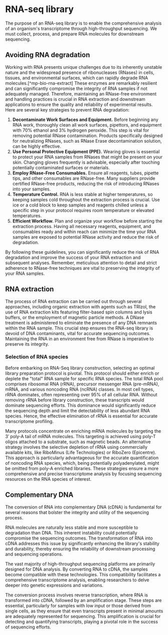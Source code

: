 # RNA-seq library

The purpose of an RNA-seq library is to enable the comprehensive analysis of an organism's transcriptome through high-throughput sequencing.
We must collect, process, and prepare RNA molecules for downstream sequencing.

## Avoiding RNA degradation

Working with RNA presents unique challenges due to its inherently unstable nature and the widespread presence of ribonucleases (RNases) in cells, tissues, and environmental surfaces, which can rapidly degrade RNA molecules.[^mp-bio-rna-extract]
These enzymes are remarkably resilient and can significantly compromise the integrity of RNA samples if not adequately managed.
Therefore, maintaining an RNase-free environment and handling practices is crucial in RNA extraction and downstream applications to ensure the quality and reliability of experimental results.
Here are several key strategies to prevent RNA degradation:

1.  **Decontaminate Work Surfaces and Equipment.**
    Before beginning any RNA work, thoroughly clean all work surfaces, pipettors, and equipment with 70% ethanol and 3% hydrogen peroxide.
    This step is vital for removing potential RNase contamination.
    Products specifically designed for neutralizing RNases, such as RNase Erase decontamination solution, can be highly effective.
2.  **Use Personal Protective Equipment (PPE).**
    Wearing gloves is essential to protect your RNA samples from RNases that might be present on your skin.
    Changing gloves frequently is advisable, especially after touching potentially contaminated surfaces or materials.
3.  **Employ RNase-Free Consumables.**
    Ensure all reagents, tubes, pipette tips, and other consumables are RNase-free.
    Many suppliers provide certified RNase-free products, reducing the risk of introducing RNases into your samples.
4.  **Temperature Control.**
    RNA is less stable at higher temperatures, so keeping samples cold throughout the extraction process is crucial.
    Use ice or a cold block to keep samples and reagents chilled unless a specific step in your protocol requires room temperature or elevated temperatures.
5.  **Efficient Workflow.**
    Plan and organize your workflow before starting the extraction process.
    Having all necessary reagents, equipment, and consumables ready and within reach can minimize the time your RNA samples are exposed to potential RNase activity and reduce the risk of degradation.

By following these guidelines, you can significantly reduce the risk of RNA degradation and improve the success of your RNA extraction and subsequent analyses. Remember, meticulous attention to detail and strict adherence to RNase-free techniques are vital to preserving the integrity of your RNA samples.

## RNA extraction

The process of RNA extraction can be carried out through several approaches, including organic extraction with agents such as TRIzol, the use of RNA extraction kits featuring filter-based spin columns and lysis buffers, or the employment of magnetic particle methods.
A DNase treatment is administered to eliminate the presence of any DNA remnants within the RNA sample. This crucial step ensures the RNA-seq library is devoid of DNA contaminants, vital for accurate sequencing outcomes.
Maintaining the RNA in an environment free from RNase is imperative to preserve its integrity.

### Selection of RNA species

Before embarking on RNA-Seq library construction, selecting an optimal library preparation protocol is pivotal.
This protocol should either enrich or deplete the "total" RNA sample for specific RNA species.
The total RNA pool comprises ribosomal RNA (rRNA), precursor messenger RNA (pre-mRNA), mRNA, and various noncoding RNA (ncRNA) classes.
In most cell types, rRNA dominates, often representing over 95% of all cellular RNA.
Without removing rRNA before library construction, these transcripts would dominate sequencing efforts.
This dominance would significantly reduce the sequencing depth and limit the detectability of less abundant RNA species.
Hence, the effective elimination of rRNA is essential for accurate transcriptome profiling.

Many protocols concentrate on enriching mRNA molecules by targeting the 3′ poly-A tail of mRNA molecules.
This targeting is achieved using poly-T oligos attached to a substrate, such as magnetic beads.
An alternative strategy involves the selective depletion of rRNA using commercially available kits, like RiboMinus (Life Technologies) or RiboZero (Epicentre).
This approach is particularly advantageous for the accurate quantification of noncoding RNA species, which, being potentially polyadenylated, might be omitted from poly-A enriched libraries.
These strategies ensure a more comprehensive and precise transcriptome analysis by focusing sequencing resources on the RNA species of interest.

## Complementary DNA

The conversion of RNA into complementary DNA (cDNA) is fundamental for several reasons that bolster the integrity and utility of the sequencing process.

RNA molecules are naturally less stable and more susceptible to degradation than DNA.
This inherent instability could potentially compromise the sequencing outcomes.
The transformation of RNA into cDNA addresses this issue by significantly enhancing the library's stability and durability, thereby ensuring the reliability of downstream processing and sequencing operations.

The vast majority of high-throughput sequencing platforms are primarily designed for DNA analysis.
By converting RNA to cDNA, the samples become compatible with these technologies.
This compatibility facilitates a comprehensive transcriptome analysis, enabling researchers to delve deeper into genetic expressions and variations.

The conversion process involves reverse transcription, where RNA is transformed into cDNA, followed by an amplification stage.
These steps are essential, particularly for samples with low input or those derived from single cells, as they ensure that even transcripts present in minimal amounts are adequately represented for sequencing.
This amplification is crucial for detecting and quantifying transcripts, playing a pivotal role in the success of sequencing efforts.

<!-- REFERENCES -->

[^sarantopoulou2019comparative]: Sarantopoulou, D., Tang, S. Y., Ricciotti, E., Lahens, N. F., Lekkas, D., Schug, J., ... & Grant, G. R. (2019). Comparative evaluation of RNA-Seq library preparation methods for strand-specificity and low input. Scientific reports, 9(1), 13477. doi: [10.1038/s41598-019-49889-1](https://doi.org/10.1038/s41598-019-49889-1)
[^berge2019rna]: Van den Berge, K., Hembach, K. M., Soneson, C., Tiberi, S., Clement, L., Love, M. I., ... & Robinson, M. D. (2019). RNA sequencing data: hitchhiker's guide to expression analysis. *Annual Review of Biomedical Data Science, 2*, 139-173. doi: [10.1146/annurev-biodatasci-072018-021255](https://doi.org/10.1146/annurev-biodatasci-072018-021255)
[^hrdlickova2017rna]: Hrdlickova, R., Toloue, M., & Tian, B. (2017). RNA‐Seq methods for transcriptome analysis. Wiley Interdisciplinary Reviews: RNA, 8(1), e1364. doi: [10.1002/wrna.1364](https://doi.org/10.1002/wrna.1364)
[^han2015advanced]: Han, Y., Gao, S., Muegge, K., Zhang, W., & Zhou, B. (2015). Advanced applications of RNA sequencing and challenges. Bioinformatics and biology insights, 9, BBI-S28991. doi: [10.4137/BBI.S28991](https://doi.org/10.4137/BBI.S28991)
[^kukurba2015rna]: Kukurba, K. R., & Montgomery, S. B. (2015). RNA sequencing and analysis. Cold Spring Harbor Protocols, 2015(11), pdb-top084970. doi: [10.1101/pdb.top084970](https://doi.org/10.1101/pdb.top084970)
[^robles2012efficient]: Robles, J. A., Qureshi, S. E., Stephen, S. J., Wilson, S. R., Burden, C. J., & Taylor, J. M. (2012). Efficient experimental design and analysis strategies for the detection of differential expression using RNA-Sequencing. BMC genomics, 13(1), 1-14. doi: [10.1186/1471-2164-13-484](https://doi.org/10.1186/1471-2164-13-484)
[^wang2009rna]: Wang, Z., Gerstein, M., & Snyder, M. (2009). RNA-Seq: a revolutionary tool for transcriptomics. Nature reviews genetics, 10(1), 57-63. doi: [10.1038/nrg2484](https://doi.org/10.1038/nrg2484)
